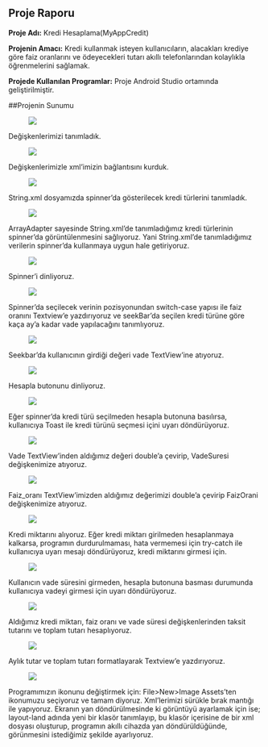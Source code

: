 ## Proje Raporu

**Proje Adı:** Kredi Hesaplama(MyAppCredit)

**Projenin Amacı:** Kredi kullanmak isteyen kullanıcıların, alacakları krediye göre faiz oranlarını ve ödeyecekleri tutarı akıllı telefonlarından kolaylıkla öğrenmelerini sağlamak.

**Projede Kullanılan Programlar:** Proje Android Studio ortamında geliştirilmiştir.

##Projenin Sunumu

<figure>
        <img src="*/images/1.png">
</figure>


Değişkenlerimizi tanımladık.


<figure>
        <img src="pro-lang\Android\KrediHesaplama/images/2.png">
</figure>

Değişkenlerimizle xml’imizin bağlantısını kurduk.


<figure>
        <img src="pro-lang\Android\KrediHesaplama/images/3.png">
</figure>

String.xml dosyamızda spinner’da gösterilecek kredi türlerini tanımladık.


<figure>
        <img src="pro-lang\Android\KrediHesaplama/images/4.png">
</figure>

ArrayAdapter sayesinde String.xml’de tanımladığımız kredi türlerinin spinner’da
görüntülenmesini sağlıyoruz. Yani String.xml’de tanımladığımız verilerin
spinner’da kullanmaya uygun hale getiriyoruz.


<figure>
        <img src="pro-lang\Android\KrediHesaplama/images/5.png">
</figure>

Spinner’i dinliyoruz.


<figure>
        <img src="pro-lang\Android\KrediHesaplama/images/6.png">
</figure>


Spinner’da seçilecek verinin pozisyonundan switch-case yapısı ile faiz oranını Textview’e yazdırıyoruz ve seekBar’da seçilen kredi türüne göre kaça ay’a kadar vade yapılacağını tanımlıyoruz.



<figure>
        <img src="pro-lang\Android\KrediHesaplama/images/7.png">
</figure>


Seekbar’da kullanıcının girdiği değeri vade TextView’ine atıyoruz.


<figure>
        <img src="pro-lang\Android\KrediHesaplama/images/8.png">
</figure>


Hesapla butonunu dinliyoruz.


<figure>
        <img src="pro-lang\Android\KrediHesaplama/images/9.png">
</figure>


Eğer spinner’da kredi türü seçilmeden hesapla butonuna basılırsa, kullanıcıya Toast ile kredi türünü seçmesi içini uyarı döndürüyoruz.


<figure>
        <img src="pro-lang\Android\KrediHesaplama/images/10.png">
</figure>

Vade TextView’inden aldığımız değeri double’a çevirip, VadeSuresi değişkenimize atıyoruz.


<figure>
        <img src="pro-lang\Android\KrediHesaplama/images/11.png">
</figure>

Faiz_oranı TextView’imizden aldığımız değerimizi double’a çevirip FaizOrani değişkenimize atıyoruz.


<figure>
        <img src="pro-lang\Android\KrediHesaplama/images/12.png">
</figure>

Kredi miktarını alıyoruz. Eğer kredi miktarı girilmeden hesaplanmaya kalkarsa, programın durdurulmaması, hata vermemesi için try-catch ile kullanıcıya uyarı mesajı döndürüyoruz, kredi miktarını girmesi için.


<figure>
        <img src="https://github.com/yasinbaran/pro-lang/tree/master/Android/KrediHesaplama/images/13.png">
</figure>

Kullanıcın vade süresini girmeden, hesapla butonuna basması durumunda kullanıcıya vadeyi girmesi için uyarı döndürüyoruz.


<figure>
        <img src="pro-lang\Android\KrediHesaplama/images/14.png">
</figure>

Aldığımız kredi miktarı, faiz oranı ve vade süresi değişkenlerinden taksit tutarını ve toplam tutarı hesaplıyoruz.


<figure>
        <img src="pro-lang\Android\KrediHesaplama/images/15.png">
</figure>

Aylık tutar ve toplam tutarı formatlayarak Textview’e yazdırıyoruz.


<figure>
        <img src="pro-lang\Android\KrediHesaplama/images/16.png">
</figure>


Programımızın ikonunu değiştirmek için: File>New>Image Assets’ten ikonumuzu seçiyoruz ve tamam diyoruz.
Xml’lerimizi sürükle bırak mantığı ile yapıyoruz. Ekranın yan döndürülmesinde ki görüntüyü ayarlamak için ise; layout-land adında yeni bir klasör tanımlayıp, bu klasör içerisine de bir xml dosyası oluşturup, programın akıllı cihazda yan döndürüldüğünde, görünmesini istediğimiz şekilde ayarlıyoruz.
